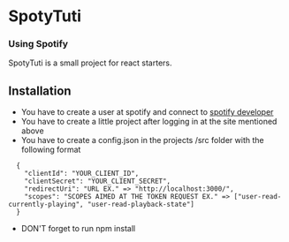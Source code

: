 # SpotyTuti

### Using Spotify

SpotyTuti is a small project for react starters.

## Installation

- You have to create a user at spotify and connect to [spotify developer](https://developer.spotify.com/dashboard/login)
- You have to create a little project after logging in at the site mentioned above
- You have to create a config.json in the projects /src folder with the following format

```
  {
    "clientId": "YOUR_CLIENT_ID",
    "clientSecret": "YOUR_CLIENT_SECRET",
    "redirectUri": "URL EX." => "http://localhost:3000/",
    "scopes": "SCOPES AIMED AT THE TOKEN REQUEST EX." => ["user-read-currently-playing", "user-read-playback-state"]
  }
```

- DON'T forget to run npm install
